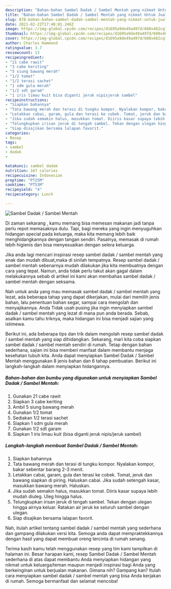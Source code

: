 ```yaml
---
description: "Bahan-bahan Sambel Dadak / Sambel Mentah yang nikmat Untuk Jualan"
title: "Bahan-bahan Sambel Dadak / Sambel Mentah yang nikmat Untuk Jualan"
slug: 878-bahan-bahan-sambel-dadak-sambel-mentah-yang-nikmat-untuk-jualan
date: 2021-02-22T17:48:01.246Z
image: https://img-global.cpcdn.com/recipes/d1695a9de49a497d/680x482cq70/sambel-dadak-sambel-mentah-foto-resep-utama.jpg
thumbnail: https://img-global.cpcdn.com/recipes/d1695a9de49a497d/680x482cq70/sambel-dadak-sambel-mentah-foto-resep-utama.jpg
cover: https://img-global.cpcdn.com/recipes/d1695a9de49a497d/680x482cq70/sambel-dadak-sambel-mentah-foto-resep-utama.jpg
author: Charles Hammond
ratingvalue: 3.7
reviewcount: 13
recipeingredient:
- "21 cabe rawit"
- "3 cabe keriting"
- "5 siung bawang merah"
- "1/2 tomat"
- "1/2 terasi sachet"
- "1 sdm gula merah"
- "1/2 sdt garam"
- "1 iris limau kuit bisa diganti jeruk nipisjeruk sambel"
recipeinstructions:
- "Siapkan bahannya"
- "Tata bawang merah dan terasi di tungku kompor. Nyalakan kompor, bakar sebentar barang 2-3 menit."
- "Letakkan cabai, garam, gula dan terasi ke cobek. Tomat, jeruk dan bawang siapkan di piring. Haluskan cabai. Jika sudah setengah kasar, masukkan bawang merah. Haluskan."
- "Jika sudah semakin halus, masukkan tomat. Diiris kasar supaya lebih mudah diuleg. Uleg hingga halus."
- "Telungkupkan irisan jeruk di tengah sambel. Tekan dengan ulegan hingga airnya keluar. Ratakan air jeruk ke seluruh sambel dengan ulegan."
- "Siap disajikan bersama lalapan favorit."
categories:
- Resep
tags:
- sambel
- dadak
- 

katakunci: sambel dadak  
nutrition: 167 calories
recipecuisine: Indonesian
preptime: "PT25M"
cooktime: "PT53M"
recipeyield: "4"
recipecategory: Lunch

---
```



![Sambel Dadak / Sambel Mentah](https://img-global.cpcdn.com/recipes/d1695a9de49a497d/680x482cq70/sambel-dadak-sambel-mentah-foto-resep-utama.jpg)

Di zaman  sekarang , kamu memang bisa memesan makanan jadi tanpa perlu repot memasaknya dulu. Tapi, bagi mereka yang ingin menyuguhkan hidangan special pada keluarga, maka kita memang lebih baik menghidangkannya dengan tangan sendiri. Pasalnya, memasak di rumah lebih higienis dan bisa menyesuaikan dengan selera keluarga.

Jika anda lagi mencari inspirasi resep sambel dadak / sambel mentah yang enak dan mudah dibuat,maka di sinilah tempatnya. Resep sambel dadak / sambel mentah  sebenarnya mudah dilakukan jika kita membuatnya dengan cara yang tepat. Namun, anda tidak perlu takut akan gagal dalam melakukannya 
sebab di artikel ini kami akan membahas sambel dadak / sambel mentah dengan seksama.  



Nah untuk anda yang mau memasak sambel dadak / sambel mentah yang lezat, ada beberapa tahap yang dapat dikerjakan, mulai dari memilih jenis bahan, lalu penentuan bahan segar, sampai cara mengolah dan menyajikannya. Anda Tidak usah pusing jika ingin menyiapkan sambel dadak / sambel mentah yang lezat di mana pun anda berada. Sebab, asalkan kamu  tahu triknya, maka hidangan ini bisa menjadi sajian yang istimewa.

Berikut ini, ada beberapa tips dan trik dalam mengolah resep sambel dadak / sambel mentah yang siap dihidangkan. Sekarang, mari kita coba siapkan sambel dadak / sambel mentah sendiri di rumah. Tetap dengan bahan sederhana, sajian ini bisa memberi manfaat dalam membantu menjaga kesehatan tubuh kita. Anda dapat menyiapkan Sambel Dadak / Sambel Mentah menggunakan 8 jenis bahan dan 6 tahap pembuatan. Berikut ini langkah-langkah dalam menyiapkan hidangannya.

<!--inarticleads1-->

##### Bahan-bahan dan bumbu yang digunakan untuk menyiapkan Sambel Dadak / Sambel Mentah:

1. Gunakan 21 cabe rawit
1. Siapkan 3 cabe keriting
1. Ambil 5 siung bawang merah
1. Gunakan 1/2 tomat
1. Sediakan 1/2 terasi sachet
1. Siapkan 1 sdm gula merah
1. Gunakan 1/2 sdt garam
1. Siapkan 1 iris limau kuit (bisa diganti jeruk nipis/jeruk sambel)




<!--inarticleads2-->

##### Langkah-langkah membuat Sambel Dadak / Sambel Mentah:

1. Siapkan bahannya
1. Tata bawang merah dan terasi di tungku kompor. Nyalakan kompor, bakar sebentar barang 2-3 menit.
1. Letakkan cabai, garam, gula dan terasi ke cobek. Tomat, jeruk dan bawang siapkan di piring. Haluskan cabai. Jika sudah setengah kasar, masukkan bawang merah. Haluskan.
1. Jika sudah semakin halus, masukkan tomat. Diiris kasar supaya lebih mudah diuleg. Uleg hingga halus.
1. Telungkupkan irisan jeruk di tengah sambel. Tekan dengan ulegan hingga airnya keluar. Ratakan air jeruk ke seluruh sambel dengan ulegan.
1. Siap disajikan bersama lalapan favorit.




Nah, itulah artikel tentang  sambel dadak / sambel mentah  yang sederhana dan gampang dilakukan versi kita. Semoga anda dapat mempraktekkannya dengan hasil yang dapat membuat oreng tercinta di rumah senang. 

Terima kasih kamu telah menggunakan resep yang tim kami tampilkan di halaman ini. Besar harapan kami, resep  Sambel Dadak / Sambel Mentah sederhana di atas dapat membantu Anda menyiapkan hidangan yang nikmat untuk keluarga/teman maupun menjadi inspirasi bagi Anda yang berkeinginan untuk berjualan makanan. Gimana nih? Gampang kan? Itulah cara menyiapkan sambel dadak / sambel mentah yang bisa Anda kerjakan di rumah. Semoga bermanfaat dan selamat mencoba!

